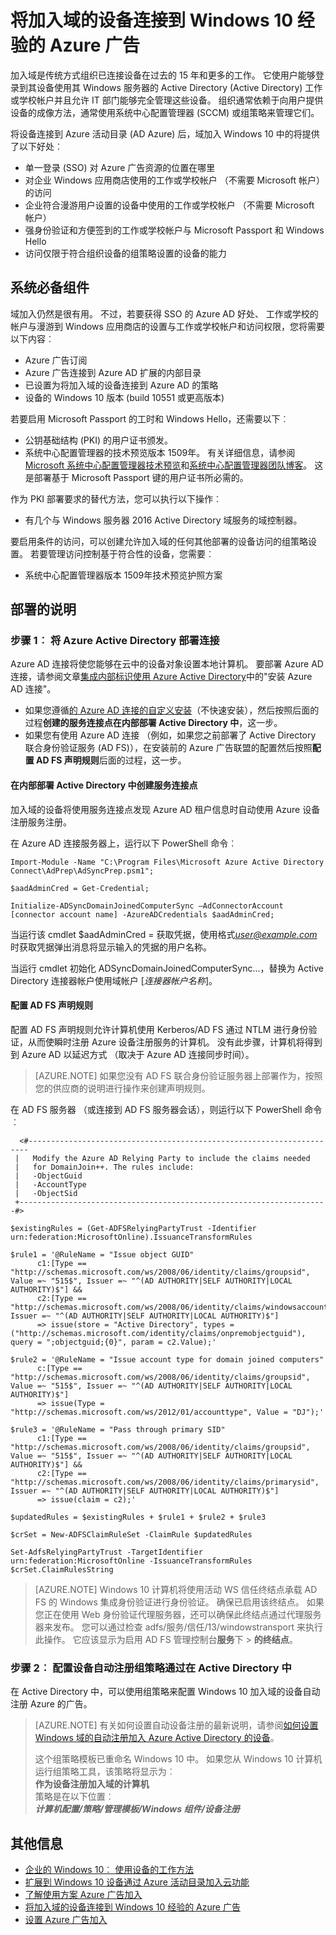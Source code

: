 <properties
    pageTitle="将加入域的设备连接到 Azure 的广告，为 Windows 10 遇到 |Microsoft Azure"
    description="介绍了管理员如何才能配置组策略以启用设备要加入域的企业网络。"
    services="active-directory"
    documentationCenter=""
    authors="femila"
    manager="swadhwa"
    editor=""
    tags="azure-classic-portal"/>

<tags
    ms.service="active-directory"
    ms.workload="identity"
    ms.tgt_pltfrm="na"
    ms.devlang="na"
    ms.topic="article"
    ms.date="09/27/2016"
    ms.author="femila"/>

# <a name="connect-domain-joined-devices-to-azure-ad-for-windows-10-experiences"></a>将加入域的设备连接到 Windows 10 经验的 Azure 广告

加入域是传统方式组织已连接设备在过去的 15 年和更多的工作。 它使用户能够登录到其设备使用其 Windows 服务器的 Active Directory (Active Directory) 工作或学校帐户并且允许 IT 部门能够完全管理这些设备。 组织通常依赖于向用户提供设备的成像方法，通常使用系统中心配置管理器 (SCCM) 或组策略来管理它们。

将设备连接到 Azure 活动目录 (AD Azure) 后，域加入 Windows 10 中的将提供了以下好处︰

- 单一登录 (SSO) 对 Azure 广告资源的位置在哪里
- 对企业 Windows 应用商店使用的工作或学校帐户 （不需要 Microsoft 帐户） 的访问
- 企业符合漫游用户设置的设备中使用的工作或学校帐户 （不需要 Microsoft 帐户）
- 强身份验证和方便签到的工作或学校帐户与 Microsoft Passport 和 Windows Hello
- 访问仅限于符合组织设备的组策略设置的设备的能力

## <a name="prerequisites"></a>系统必备组件

域加入仍然是很有用。 不过，若要获得 SSO 的 Azure AD 好处、 工作或学校的帐户与漫游到 Windows 应用商店的设置与工作或学校帐户和访问权限，您将需要以下内容︰

- Azure 广告订阅
- Azure 广告连接到 Azure AD 扩展的内部目录
- 已设置为将加入域的设备连接到 Azure AD 的策略
- 设备的 Windows 10 版本 (build 10551 或更高版本)

若要启用 Microsoft Passport 的工时和 Windows Hello，还需要以下︰

- 公钥基础结构 (PKI) 的用户证书颁发。
- 系统中心配置管理器的技术预览版本 1509年。 有关详细信息，请参阅[Microsoft 系统中心配置管理器技术预览](https://technet.microsoft.com/library/dn965439.aspx#BKMK_TP3Update)和[系统中心配置管理器团队博客](http://blogs.technet.com/b/configmgrteam/archive/2015/09/23/now-available-update-for-system-center-config-manager-tp3.aspx)。 这是部署基于 Microsoft Passport 键的用户证书所必需的。

作为 PKI 部署要求的替代方法，您可以执行以下操作︰

- 有几个与 Windows 服务器 2016 Active Directory 域服务的域控制器。

要启用条件的访问，可以创建允许加入域的任何其他部署的设备访问的组策略设置。 若要管理访问控制基于符合性的设备，您需要︰

- 系统中心配置管理器版本 1509年技术预览护照方案

## <a name="deployment-instructions"></a>部署的说明



### <a name="step-1-deploy-azure-active-directory-connect"></a>步骤 1︰ 将 Azure Active Directory 部署连接

Azure AD 连接将使您能够在云中的设备对象设置本地计算机。 要部署 Azure AD 连接，请参阅文章[集成内部标识使用 Azure Active Directory](active-directory-aadconnect.md#install-azure-ad-connect)中的"安装 Azure AD 连接"。

 - 如果您遵循[的 Azure AD 连接的自定义安装](./connect/active-directory-aadconnect-get-started-custom.md)（不快速安装），然后按照后面的过程**创建的服务连接点在内部部署 Active Directory 中**，这一步。
 - 如果您有使用 Azure AD 连接 （例如，如果您之前部署了 Active Directory 联合身份验证服务 (AD FS)），在安装前的 Azure 广告联盟的配置然后按照**配置 AD FS 声明规则**后面的过程，这一步。

#### <a name="create-a-service-connection-point-in-on-premises-active-directory"></a>在内部部署 Active Directory 中创建服务连接点

加入域的设备将使用服务连接点发现 Azure AD 租户信息时自动使用 Azure 设备注册服务注册。

在 Azure AD 连接服务器上，运行以下 PowerShell 命令︰

    Import-Module -Name "C:\Program Files\Microsoft Azure Active Directory Connect\AdPrep\AdSyncPrep.psm1";

    $aadAdminCred = Get-Credential;

    Initialize-ADSyncDomainJoinedComputerSync –AdConnectorAccount [connector account name] -AzureADCredentials $aadAdminCred;


当运行该 cmdlet $aadAdminCred = 获取凭据，使用格式*user@example.com*时获取凭据弹出消息将显示输入的凭据的用户名称。

当运行 cmdlet 初始化 ADSyncDomainJoinedComputerSync...，替换为 Active Directory 连接器帐户使用域帐户 [*连接器帐户名称*]。

#### <a name="configure-ad-fs-claim-rules"></a>配置 AD FS 声明规则
配置 AD FS 声明规则允许计算机使用 Kerberos/AD FS 通过 NTLM 进行身份验证，从而使瞬时注册 Azure 设备注册服务的计算机。 没有此步骤，计算机将得到到 Azure AD 以延迟方式 （取决于 Azure AD 连接同步时间）。

>[AZURE.NOTE]
如果您没有 AD FS 联合身份验证服务器上部署作为，按照您的供应商的说明进行操作来创建声明规则。

在 AD FS 服务器 （或连接到 AD FS 服务器会话），则运行以下 PowerShell 命令︰

      <#----------------------------------------------------------------------
     |   Modify the Azure AD Relying Party to include the claims needed
     |   for DomainJoin++. The rules include:
     |   -ObjectGuid
     |   -AccountType
     |   -ObjectSid
     +---------------------------------------------------------------------#>

    $existingRules = (Get-ADFSRelyingPartyTrust -Identifier urn:federation:MicrosoftOnline).IssuanceTransformRules

    $rule1 = '@RuleName = "Issue object GUID"
          c1:[Type == "http://schemas.microsoft.com/ws/2008/06/identity/claims/groupsid", Value =~ "515$", Issuer =~ "^(AD AUTHORITY|SELF AUTHORITY|LOCAL AUTHORITY)$"] &&
          c2:[Type == "http://schemas.microsoft.com/ws/2008/06/identity/claims/windowsaccountname", Issuer =~ "^(AD AUTHORITY|SELF AUTHORITY|LOCAL AUTHORITY)$"]
          => issue(store = "Active Directory", types = ("http://schemas.microsoft.com/identity/claims/onpremobjectguid"), query = ";objectguid;{0}", param = c2.Value);'

    $rule2 = '@RuleName = "Issue account type for domain joined computers"
          c:[Type == "http://schemas.microsoft.com/ws/2008/06/identity/claims/groupsid", Value =~ "515$", Issuer =~ "^(AD AUTHORITY|SELF AUTHORITY|LOCAL AUTHORITY)$"]
          => issue(Type = "http://schemas.microsoft.com/ws/2012/01/accounttype", Value = "DJ");'

    $rule3 = '@RuleName = "Pass through primary SID"
          c1:[Type == "http://schemas.microsoft.com/ws/2008/06/identity/claims/groupsid", Value =~ "515$", Issuer =~ "^(AD AUTHORITY|SELF AUTHORITY|LOCAL AUTHORITY)$"] &&
          c2:[Type == "http://schemas.microsoft.com/ws/2008/06/identity/claims/primarysid", Issuer =~ "^(AD AUTHORITY|SELF AUTHORITY|LOCAL AUTHORITY)$"]
          => issue(claim = c2);'

    $updatedRules = $existingRules + $rule1 + $rule2 + $rule3

    $crSet = New-ADFSClaimRuleSet -ClaimRule $updatedRules

    Set-AdfsRelyingPartyTrust -TargetIdentifier urn:federation:MicrosoftOnline -IssuanceTransformRules $crSet.ClaimRulesString

>[AZURE.NOTE]
Windows 10 计算机将使用活动 WS 信任终结点承载 AD FS 的 Windows 集成身份验证进行身份验证。 确保已启用该终结点。 如果您正在使用 Web 身份验证代理服务器，还可以确保此终结点通过代理服务器来发布。 您可以通过检查 adfs/服务/信任/13/windowstransport 来执行此操作。 它应该显示为启用 AD FS 管理控制台**服务**下 > **的终结点**。


### <a name="step-2-configure-automatic-device-registration-via-group-policy-in-active-directory"></a>步骤 2︰ 配置设备自动注册组策略通过在 Active Directory 中

在 Active Directory 中，可以使用组策略来配置 Windows 10 加入域的设备自动注册 Azure 的广告。

> [AZURE.NOTE]
> 有关如何设置自动设备注册的最新说明，请参阅[如何设置 Windows 域的自动注册加入 Azure Active Directory 的设备](active-directory-conditional-access-automatic-device-registration-setup.md)。
>
> 这个组策略模板已重命名 Windows 10 中。 如果您从 Windows 10 计算机运行组策略工具，该策略将显示为︰ <br>
> **作为设备注册加入域的计算机**<br>
> 策略是在以下位置︰<br>
> ***计算机配置/策略/管理模板/Windows 组件/设备注册***


## <a name="additional-information"></a>其他信息
* [企业的 Windows 10︰ 使用设备的工作方法](active-directory-azureadjoin-windows10-devices-overview.md)
* [扩展到 Windows 10 设备通过 Azure 活动目录加入云功能](active-directory-azureadjoin-user-upgrade.md)
* [了解使用方案 Azure 广告加入](active-directory-azureadjoin-deployment-aadjoindirect.md)
* [将加入域的设备连接到 Windows 10 经验的 Azure 广告](active-directory-azureadjoin-devices-group-policy.md)
* [设置 Azure 广告加入](active-directory-azureadjoin-setup.md)

